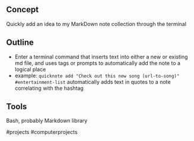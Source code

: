 ## Concept
Quickly add an idea to my MarkDown note collection through the terminal

## Outline
- Enter a terminal command that inserts text into either a new or existing md file, and uses tags or prompts to automatically add the note to a logical place
- example: `quicknote add "Check out this new song (url-to-song)" #entertainment-list` automatically adds text in quotes to a note correlating with the hashtag

## Tools
Bash, probably
Markdown library



#projects #computerprojects